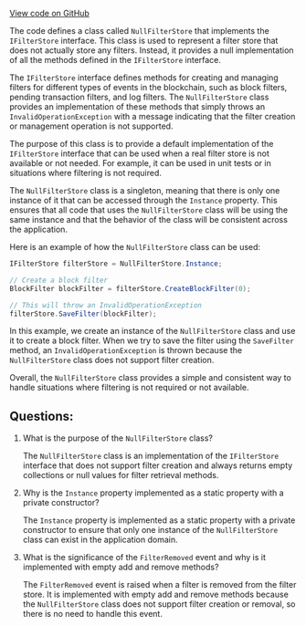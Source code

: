 [View code on GitHub](https://github.com/NethermindEth/nethermind/src/Nethermind/Nethermind.Facade/Filters/NullFilterStore.cs)

The code defines a class called `NullFilterStore` that implements the `IFilterStore` interface. This class is used to represent a filter store that does not actually store any filters. Instead, it provides a null implementation of all the methods defined in the `IFilterStore` interface. 

The `IFilterStore` interface defines methods for creating and managing filters for different types of events in the blockchain, such as block filters, pending transaction filters, and log filters. The `NullFilterStore` class provides an implementation of these methods that simply throws an `InvalidOperationException` with a message indicating that the filter creation or management operation is not supported. 

The purpose of this class is to provide a default implementation of the `IFilterStore` interface that can be used when a real filter store is not available or not needed. For example, it can be used in unit tests or in situations where filtering is not required. 

The `NullFilterStore` class is a singleton, meaning that there is only one instance of it that can be accessed through the `Instance` property. This ensures that all code that uses the `NullFilterStore` class will be using the same instance and that the behavior of the class will be consistent across the application. 

Here is an example of how the `NullFilterStore` class can be used:

```csharp
IFilterStore filterStore = NullFilterStore.Instance;

// Create a block filter
BlockFilter blockFilter = filterStore.CreateBlockFilter(0);

// This will throw an InvalidOperationException
filterStore.SaveFilter(blockFilter);
```

In this example, we create an instance of the `NullFilterStore` class and use it to create a block filter. When we try to save the filter using the `SaveFilter` method, an `InvalidOperationException` is thrown because the `NullFilterStore` class does not support filter creation. 

Overall, the `NullFilterStore` class provides a simple and consistent way to handle situations where filtering is not required or not available.
## Questions: 
 1. What is the purpose of the `NullFilterStore` class?
    
    The `NullFilterStore` class is an implementation of the `IFilterStore` interface that does not support filter creation and always returns empty collections or null values for filter retrieval methods.

2. Why is the `Instance` property implemented as a static property with a private constructor?
    
    The `Instance` property is implemented as a static property with a private constructor to ensure that only one instance of the `NullFilterStore` class can exist in the application domain.

3. What is the significance of the `FilterRemoved` event and why is it implemented with empty add and remove methods?
    
    The `FilterRemoved` event is raised when a filter is removed from the filter store. It is implemented with empty add and remove methods because the `NullFilterStore` class does not support filter creation or removal, so there is no need to handle this event.